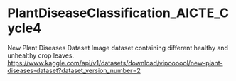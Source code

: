 # PlantDiseaseClassification_AICTE_Cycle4
 New Plant Diseases Dataset Image dataset containing different healthy and unhealthy crop leaves. https://www.kaggle.com/api/v1/datasets/download/vipoooool/new-plant-diseases-dataset?dataset_version_number=2

